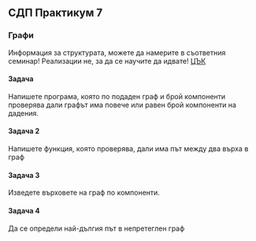 ## СДП Практикум 7
### Графи

Информация за структурата, можете да намерите в съответния семинар! Реализации не, за да се научите да идвате! [ЦЪК](https://github.com/peshe/FMI-SDP-2024/tree/main/%D0%A1%D0%B5%D0%BC%D0%B8%D0%BD%D0%B0%D1%80%D0%B8/%D0%9A%D0%BE%D0%BC%D0%BF%D1%8E%D1%82%D1%8A%D1%80%D0%BD%D0%B8%20%D0%BD%D0%B0%D1%83%D0%BA%D0%B8/%D0%93%D1%80%D1%83%D0%BF%D0%B0%204/Week%2010%20-%20Graphs)

#### Задача 
Напишете програма, която по подаден граф и брой компоненти проверява дали графът има повече или равен брой компоненти на дадения.

#### Задача 2
Напишете функция, която проверява, дали има път между два върха в граф

#### Задача 3
Изведете върховете на граф по компоненти.

#### Задача 4
Да се определи най-дългия път в непретеглен граф
